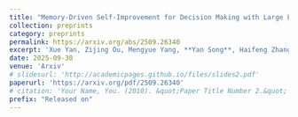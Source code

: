 ```yaml
---
title: "Memory-Driven Self-Improvement for Decision Making with Large Language Models"
collection: preprints
category: preprints
permalink: https://arxiv.org/abs/2509.26340
excerpt: 'Xue Yan, Zijing Ou, Mengyue Yang, **Yan Song**, Haifeng Zhang, Yingzhen Li, Jun Wang'
date: 2025-09-30
venue: 'Arxiv'
# slidesurl: 'http://academicpages.github.io/files/slides2.pdf'
paperurl: 'https://arxiv.org/pdf/2509.26340'
# citation: 'Your Name, You. (2010). &quot;Paper Title Number 2.&quot; <i>Journal 1</i>. 1(2).'
prefix: "Released on"
---
```

